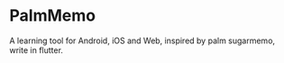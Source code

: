 # PalmMemo

A learning tool for Android, iOS and Web, inspired by palm sugarmemo, write in flutter. 
